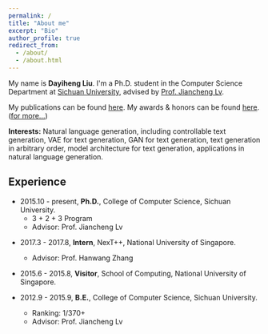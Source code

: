 ```yaml
---
permalink: /
title: "About me"
excerpt: "Bio"
author_profile: true
redirect_from: 
  - /about/
  - /about.html
---
```

My name is **Dayiheng Liu**. I'm a Ph.D. student in the Computer Science Department at [Sichuan University](http://www.scu.edu.cn/), advised by [Prof. Jiancheng Lv](https://baike.baidu.com/item/%E5%90%95%E5%BB%BA%E6%88%90/12631172?fr=aladdin). 

My publications can be found [here](https://dayihengliu.github.io/publications/).
My awards & honors can be found [here](https://dayihengliu.github.io/awards/).
([for more...](https://dayihengliu.github.io/more/))

**Interests:** Natural language generation, including controllable text generation, VAE for text generation, GAN for text generation, text generation in arbitrary order, model architecture for text generation, applications in natural language generation.

Experience
------
- 2015.10 - present, **Ph.D.**, College of Computer Science, Sichuan University.
  - 3 + 2 + 3 Program
  - Advisor: Prof. Jiancheng Lv

+ 2017.3 - 2017.8, **Intern**, NexT++, National University of Singapore.
  - Advisor: Prof. Hanwang Zhang
  
+ 2015.6 - 2015.8, **Visitor**, School of Computing, National University of Singapore.
  
+ 2012.9 - 2015.9, **B.E.**, College of Computer Science, Sichuan University.
  - Ranking: 1/370+
  - Advisor: Prof. Jiancheng Lv
   

